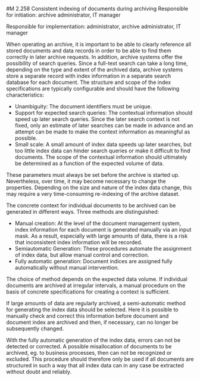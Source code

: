 #M 2.258 Consistent indexing of documents during archiving
Responsible for initiation: archive administrator, IT manager

Responsible for implementation: administrator, archive administrator, IT manager

When operating an archive, it is important to be able to clearly reference all stored documents and data records in order to be able to find them correctly in later archive requests. In addition, archive systems offer the possibility of search queries. Since a full-text search can take a long time, depending on the type and extent of the archived data, archive systems store a separate record with index information in a separate search database for each document. The structure and scope of the index specifications are typically configurable and should have the following characteristics:

* Unambiguity: The document identifiers must be unique.
* Support for expected search queries: The contextual information should speed up later search queries. Since the later search context is not fixed, only an estimate of later searches can be made in advance and an attempt can be made to make the context information as meaningful as possible.
* Small scale: A small amount of index data speeds up later searches, but too little index data can hinder search queries or make it difficult to find documents. The scope of the contextual information should ultimately be determined as a function of the expected volume of data.


These parameters must always be set before the archive is started up. Nevertheless, over time, it may become necessary to change the properties. Depending on the size and nature of the index data change, this may require a very time-consuming re-indexing of the archive dataset.

The concrete context for individual documents to be archived can be generated in different ways. Three methods are distinguished:

* Manual creation: At the level of the document management system, index information for each document is generated manually via an input mask. As a result, especially with large amounts of data, there is a risk that inconsistent index information will be recorded.
* Semiautomatic Generation: These procedures automate the assignment of index data, but allow manual control and correction.
* Fully automatic generation: Document indices are assigned fully automatically without manual intervention.


The choice of method depends on the expected data volume. If individual documents are archived at irregular intervals, a manual procedure on the basis of concrete specifications for creating a context is sufficient.

If large amounts of data are regularly archived, a semi-automatic method for generating the index data should be selected. Here it is possible to manually check and correct this information before document and document index are archived and then, if necessary, can no longer be subsequently changed.

With the fully automatic generation of the index data, errors can not be detected or corrected. A possible misallocation of documents to be archived, eg. to business processes, then can not be recognized or excluded. This procedure should therefore only be used if all documents are structured in such a way that all index data can in any case be extracted without doubt and reliably.



